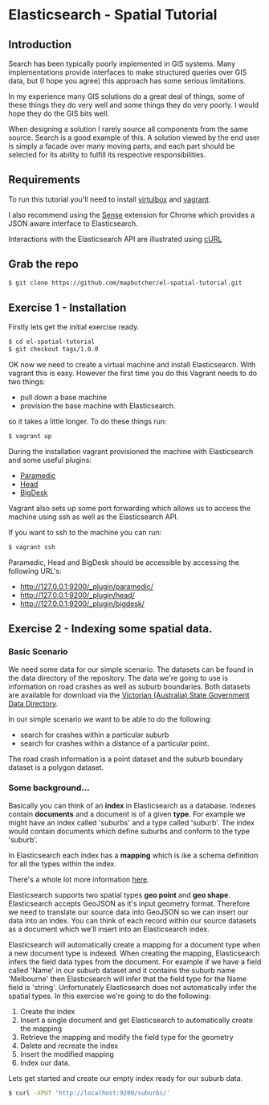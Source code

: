 Elasticsearch - Spatial Tutorial
===================

## Introduction

Search has been typically poorly implemented in GIS systems. Many implementations provide interfaces to make structured queries over GIS data, but (I hope you agree) this approach has some serious limitations.

In my experience many GIS solutions do a great deal of things, some of these things they do very well and some things they do very poorly. I would hope they do the GIS bits well. 

When designing a solution I rarely source all components from the same source. Search is a good example of this. A solution viewed by the end user is simply a facade over many moving parts, and each part should be selected for its ability to fulfill its respective responsibilities.

## Requirements 

To run this tutorial you'll need to install [virtulbox](https://www.virtualbox.org/) and [vagrant](http://www.vagrantup.com/).

I also recommend using the [Sense](https://chrome.google.com/webstore/detail/sense/doinijnbnggojdlcjifpdckfokbbfpbo?hl=en) extension for Chrome which provides a JSON aware interface to Elasticsearch.

Interactions with the Elasticsearch API are illustrated using [cURL]()

## Grab the repo
```bash
$ git clone https://github.com/mapbutcher/el-spatial-tutorial.git
```

## Exercise 1 - Installation

Firstly lets get the initial exercise ready.
```bash
$ cd el-spatial-tutorial
$ git checkout tags/1.0.0
```

OK now we need to create a virtual machine and install Elasticsearch. With vagrant this is easy. However the first time you do this Vagrant needs to do two things:

+ pull down a base machine
+ provision the base machine with Elasticsearch.

so it takes a little longer. To do these things run:
```bash
$ vagrant up
```

During the installation vagrant provisioned the machine with Elasticsearch and some useful plugins: 
+ [Paramedic](https://github.com/karmi/elasticsearch-paramedic)
+ [Head](http://mobz.github.io/elasticsearch-head/)
+ [BigDesk](https://github.com/lukas-vlcek/bigdesk)

Vagrant also sets up some port forwarding which allows us to access the machine using ssh as well as the Elasticsearch API.

If you want to ssh to the machine you can run:
```bash
$ vagrant ssh
```

Paramedic, Head and BigDesk should be accessible by accessing the following URL's:

+ http://127.0.0.1:9200/_plugin/paramedic/
+ http://127.0.0.1:9200/_plugin/head/
+ http://127.0.0.1:9200/_plugin/bigdesk/

## Exercise 2 - Indexing some spatial data.

### Basic Scenario

We need some data for our simple scenario. The datasets can be found in the data directory of the repository. The data we're going to use is information on road crashes as well as suburb boundaries. Both datasets are available for download via the [Victorian (Australia) State Government Data Directory](http://www.data.vic.gov.au/).

In our simple scenario we want to be able to do the following: 
+ search for crashes within a particular suburb
+ search for crashes within a distance of a particular point.

The road crash information is a point dataset and the suburb boundary dataset is a polygon dataset.

### Some background...

Basically you can think of an <strong>index</strong> in Elasticsearch as a database. Indexes contain <strong>documents</strong> and a document is of a given  <strong>type</strong>. For example we might have an index called 'suburbs' and a type called 'suburb'. The index would contain documents which define suburbs and conform to the type 'suburb'.

In Elasticsearch each index has a <strong>mapping</strong> which is ike a schema definition for all the types within the index.

There's a whole lot more information [here](http://www.elasticsearch.org/guide/en/elasticsearch/reference/current/index.html).

Elasticsearch supports two spatial types <strong>geo point</strong> and <strong>geo shape</strong>. Elasticsearch accepts GeoJSON as it's input geometry format. Therefore we need to translate our source data into GeoJSON so we can insert our data into an index. You can think of each record within our source datasets as a document which we'll insert into an Elasticsearch index.

Elasticsearch will automatically create a mapping for a document type when a new document type is indexed. When creating the mapping, Elasticsearch infers the field data types from the document. For example if we have a field called 'Name' in our suburb dataset and it contains the suburb name 'Melbourne' then Elasticsearch will infer that the field type for the Name field is 'string'. Unfortunately Elasticsearch does not automatically infer the spatial types. In this exercise we're going to do the following:

1. Create the index
2. Insert a single document and get Elasticsearch to automatically create the mapping
3. Retrieve the mapping and modify the field type for the geometry
4. Delete and recreate the index
5. Insert the modified mapping
6. Index our data.

Lets get started and create our empty index ready for our suburb data.
```bash
$ curl -XPUT 'http://localhost:9200/suburbs/'
```




